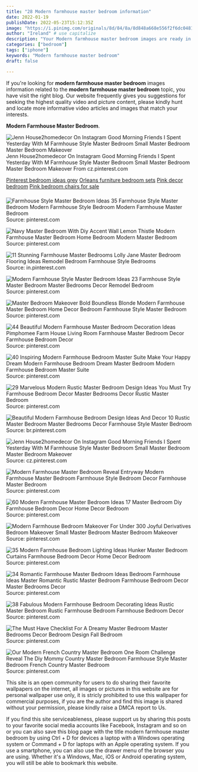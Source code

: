 ```yaml
---
title: "28 Modern farmhouse master bedroom information"
date: 2022-01-19
publishDate: 2022-05-23T15:12:35Z
image: "https://i.pinimg.com/originals/8d/84/8a/8d848a668e556f2f6dc04811eefb4a2b.jpg"
author: "Ireland" # use capitalize
description: "Your Modern farmhouse master bedroom images are ready in this website. Modern farmhouse master bedroom are a topic that is being searched for and liked by netizens now. You can Download the Modern farmhouse master bedroom files here. Find and Download all royalty-free images."
categories: ["bedroom"]
tags: ["iphone"]
keywords: "Modern farmhouse master bedroom"
draft: false

---
```


If you're looking for **modern farmhouse master bedroom** images information related to the **modern farmhouse master bedroom** topic, you have visit the right  blog.  Our website frequently  gives you  suggestions  for seeking  the highest  quality video and picture  content, please kindly hunt and locate more informative video articles and images  that match your interests.

**Modern Farmhouse Master Bedroom**. 

![Jenn House2homedecor On Instagram Good Morning Friends I Spent Yesterday With M Farmhouse Style Master Bedroom Small Master Bedroom Master Bedroom Makeover](https://i.pinimg.com/originals/87/5a/31/875a31705cb40104b322285c1f83f109.jpg "Jenn House2homedecor On Instagram Good Morning Friends I Spent Yesterday With M Farmhouse Style Master Bedroom Small Master Bedroom Master Bedroom Makeover")
Jenn House2homedecor On Instagram Good Morning Friends I Spent Yesterday With M Farmhouse Style Master Bedroom Small Master Bedroom Master Bedroom Makeover From cz.pinterest.com

[Pinterest bedroom ideas grey](/pinterest-bedroom-ideas-grey/)
[Orleans furniture bedroom sets](/orleans-furniture-bedroom-sets/)
[Pink decor bedroom](/pink-decor-bedroom/)
[Pink bedroom chairs for sale](/pink-bedroom-chairs-for-sale/)



### 

 


![Farmhouse Style Master Bedroom Ideas 35 Farmhouse Style Master Bedroom Modern Farmhouse Style Bedroom Modern Farmhouse Master Bedroom](https://i.pinimg.com/originals/9c/c1/d4/9cc1d4bab92d6169c40321066db30af8.jpg "Farmhouse Style Master Bedroom Ideas 35 Farmhouse Style Master Bedroom Modern Farmhouse Style Bedroom Modern Farmhouse Master Bedroom")
Source: pinterest.com

 

![Navy Master Bedroom With Diy Accent Wall Lemon Thistle Modern Farmhouse Master Bedroom Home Bedroom Modern Master Bedroom](https://i.pinimg.com/736x/ed/86/78/ed86786c2e30946e649ed0af3418bcf1.jpg "Navy Master Bedroom With Diy Accent Wall Lemon Thistle Modern Farmhouse Master Bedroom Home Bedroom Modern Master Bedroom")
Source: pinterest.com

 

![11 Stunning Farmhouse Master Bedrooms Lolly Jane Master Bedroom Flooring Ideas Remodel Bedroom Farmhouse Style Bedrooms](https://i.pinimg.com/736x/0f/74/2b/0f742bc6cd3830eae09363394c0779e9.jpg "11 Stunning Farmhouse Master Bedrooms Lolly Jane Master Bedroom Flooring Ideas Remodel Bedroom Farmhouse Style Bedrooms")
Source: in.pinterest.com

 

![Modern Farmhouse Style Master Bedroom Ideas 23 Farmhouse Style Master Bedroom Master Bedrooms Decor Remodel Bedroom](https://i.pinimg.com/originals/e3/4d/55/e34d55f682d4cf842941edeca97cc0a1.jpg "Modern Farmhouse Style Master Bedroom Ideas 23 Farmhouse Style Master Bedroom Master Bedrooms Decor Remodel Bedroom")
Source: pinterest.com

 

![Master Bedroom Makeover Bold Boundless Blonde Modern Farmhouse Master Bedroom Home Decor Bedroom Farmhouse Style Master Bedroom](https://i.pinimg.com/736x/84/f0/a4/84f0a4f23109b15124fa3e5a44bcf615.jpg "Master Bedroom Makeover Bold Boundless Blonde Modern Farmhouse Master Bedroom Home Decor Bedroom Farmhouse Style Master Bedroom")
Source: pinterest.com

 

![44 Beautiful Modern Farmhouse Master Bedroom Decoration Ideas Pimphomee Farm House Living Room Farmhouse Master Bedroom Decor Farmhouse Bedroom Decor](https://i.pinimg.com/originals/0e/6c/63/0e6c633f79c0bec680761b02a29b0f30.jpg "44 Beautiful Modern Farmhouse Master Bedroom Decoration Ideas Pimphomee Farm House Living Room Farmhouse Master Bedroom Decor Farmhouse Bedroom Decor")
Source: pinterest.com

 

![40 Inspiring Modern Farmhouse Bedroom Master Suite Make Your Happy Dream Modern Farmhouse Bedroom Dream Master Bedroom Modern Farmhouse Bedroom Master Suite](https://i.pinimg.com/736x/f8/22/06/f822061f64974c602eaa01b889dcc4c7.jpg "40 Inspiring Modern Farmhouse Bedroom Master Suite Make Your Happy Dream Modern Farmhouse Bedroom Dream Master Bedroom Modern Farmhouse Bedroom Master Suite")
Source: pinterest.com

 

![29 Marvelous Modern Rustic Master Bedroom Design Ideas You Must Try Farmhouse Bedroom Decor Master Bedrooms Decor Rustic Master Bedroom](https://i.pinimg.com/originals/1b/8e/b1/1b8eb1012b98f523d6bd360a15897b4f.png "29 Marvelous Modern Rustic Master Bedroom Design Ideas You Must Try Farmhouse Bedroom Decor Master Bedrooms Decor Rustic Master Bedroom")
Source: pinterest.com

 

![Beautiful Modern Farmhouse Bedroom Design Ideas And Decor 10 Rustic Master Bedroom Master Bedrooms Decor Farmhouse Style Master Bedroom](https://i.pinimg.com/originals/8e/11/8f/8e118f43cdadc41e7a5e17f32bfe6b28.png "Beautiful Modern Farmhouse Bedroom Design Ideas And Decor 10 Rustic Master Bedroom Master Bedrooms Decor Farmhouse Style Master Bedroom")
Source: br.pinterest.com

 

![Jenn House2homedecor On Instagram Good Morning Friends I Spent Yesterday With M Farmhouse Style Master Bedroom Small Master Bedroom Master Bedroom Makeover](https://i.pinimg.com/originals/87/5a/31/875a31705cb40104b322285c1f83f109.jpg "Jenn House2homedecor On Instagram Good Morning Friends I Spent Yesterday With M Farmhouse Style Master Bedroom Small Master Bedroom Master Bedroom Makeover")
Source: cz.pinterest.com

 

![Modern Farmhouse Master Bedroom Reveal Entryway Modern Farmhouse Master Bedroom Farmhouse Style Bedroom Decor Farmhouse Master Bedroom](https://i.pinimg.com/originals/2f/7b/d7/2f7bd71c15fffcbf8ed524dfe07b6c3e.jpg "Modern Farmhouse Master Bedroom Reveal Entryway Modern Farmhouse Master Bedroom Farmhouse Style Bedroom Decor Farmhouse Master Bedroom")
Source: pinterest.com

 

![60 Modern Farmhouse Master Bedroom Ideas 17 Master Bedroom Diy Farmhouse Bedroom Decor Home Decor Bedroom](https://i.pinimg.com/originals/0b/d5/7e/0bd57ea16cf43c721bd4913c0c627292.jpg "60 Modern Farmhouse Master Bedroom Ideas 17 Master Bedroom Diy Farmhouse Bedroom Decor Home Decor Bedroom")
Source: pinterest.com

 

![Modern Farmhouse Bedroom Makeover For Under 300 Joyful Derivatives Bedroom Makeover Small Master Bedroom Master Bedroom Makeover](https://i.pinimg.com/736x/56/12/31/561231689ff3a23e71da27d95144d3f6.jpg "Modern Farmhouse Bedroom Makeover For Under 300 Joyful Derivatives Bedroom Makeover Small Master Bedroom Master Bedroom Makeover")
Source: pinterest.com

 

![35 Modern Farmhouse Bedroom Lighting Ideas Hunker Master Bedroom Curtains Farmhouse Bedroom Decor Home Decor Bedroom](https://i.pinimg.com/736x/88/c5/9f/88c59f4f0a8845e1b16277ea2889b4fb.jpg "35 Modern Farmhouse Bedroom Lighting Ideas Hunker Master Bedroom Curtains Farmhouse Bedroom Decor Home Decor Bedroom")
Source: pinterest.com

 

![34 Romantic Farmhouse Master Bedroom Ideas Bedroom Farmhouse Ideas Master Romantic Rustic Master Bedroom Farmhouse Bedroom Decor Master Bedrooms Decor](https://i.pinimg.com/originals/7e/59/1a/7e591a5abc17b38f385e0140a63fecc6.png "34 Romantic Farmhouse Master Bedroom Ideas Bedroom Farmhouse Ideas Master Romantic Rustic Master Bedroom Farmhouse Bedroom Decor Master Bedrooms Decor")
Source: pinterest.com

 

![38 Fabulous Modern Farmhouse Bedroom Decorating Ideas Rustic Master Bedroom Rustic Farmhouse Bedroom Farmhouse Bedroom Decor](https://i.pinimg.com/originals/5e/74/71/5e7471a7daf4d70dcdf37a324b13ba8a.jpg "38 Fabulous Modern Farmhouse Bedroom Decorating Ideas Rustic Master Bedroom Rustic Farmhouse Bedroom Farmhouse Bedroom Decor")
Source: pinterest.com

 

![The Must Have Checklist For A Dreamy Master Bedroom Master Bedrooms Decor Bedroom Design Fall Bedroom](https://i.pinimg.com/564x/c5/eb/5a/c5eb5a7775012c2f2a63515abacfb055.jpg "The Must Have Checklist For A Dreamy Master Bedroom Master Bedrooms Decor Bedroom Design Fall Bedroom")
Source: pinterest.com

 

![Our Modern French Country Master Bedroom One Room Challenge Reveal The Diy Mommy Country Master Bedroom Farmhouse Style Master Bedroom French Country Master Bedroom](https://i.pinimg.com/originals/8d/84/8a/8d848a668e556f2f6dc04811eefb4a2b.jpg "Our Modern French Country Master Bedroom One Room Challenge Reveal The Diy Mommy Country Master Bedroom Farmhouse Style Master Bedroom French Country Master Bedroom")
Source: pinterest.com

 

This site is an open community for users to do sharing their favorite wallpapers on the internet, all images or pictures in this website are for personal wallpaper use only, it is stricly prohibited to use this wallpaper for commercial purposes, if you are the author and find this image is shared without your permission, please kindly raise a DMCA report to Us.

If you find this site serviceableness, please support us by sharing this posts to your favorite social media accounts like Facebook, Instagram and so on or you can also save this blog page with the title modern farmhouse master bedroom by using Ctrl + D for devices a laptop with a Windows operating system or Command + D for laptops with an Apple operating system. If you use a smartphone, you can also use the drawer menu of the browser you are using. Whether it's a Windows, Mac, iOS or Android operating system, you will still be able to bookmark this website.
